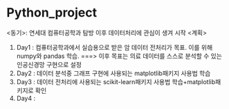 # Python_project

<동기>: 연세대 컴퓨터공학과 탐방 이후 데이터처리에 관심이 생겨 시작
<계획>
1) Day1 : 컴퓨터공학과에서 실습용으로 받은 암 데이터 전처리가 목표. 이를 위해 numpy와 pandas 학습.
   ===> 이후 목표는 의료 데이터를 스스로 분석할 수 있는 인공신경망 구현으로 설정
2) Day2 : 데이터 분석중 그래프 구현에 사용되는 matplotlib패키지 사용법 학습
3) Day3 : 데이터 전처리에 사용되는 scikit-learn패키지 사용법 학습+matplotlib패키지로 확인
4) Day4 : 
